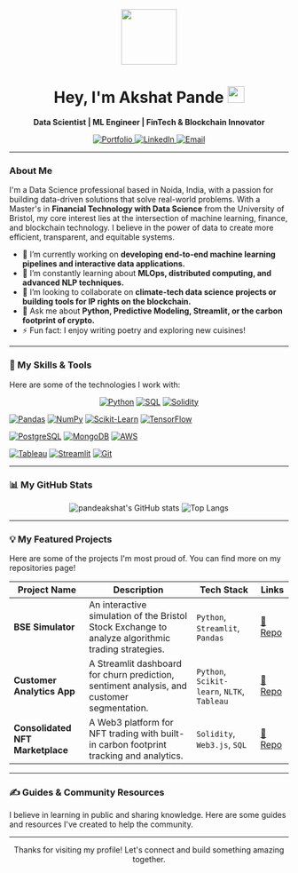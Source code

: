 <div align="center">

  <img src="https://media.giphy.com/media/M9gbBd9nbDrOTu1Mqx/giphy.gif" width="100"/>

  <h1>
    Hey, I'm Akshat Pande
    <img src="https://media.giphy.com/media/hvRJCLFzcasrR4ia7z/giphy.gif" width="30px"/>
  </h1>
  
  <p>
    <b>Data Scientist | ML Engineer | FinTech & Blockchain Innovator</b>
  </p>

  <a href="https://pandeakshat.com/" target="_blank">
    <img src="https://img.shields.io/badge/Portfolio-000000?style=for-the-badge&logo=About.me&logoColor=white" alt="Portfolio"/>
  </a>
  <a href="https://www.linkedin.com/in/pandeakshat/" target="_blank">
    <img src="https://img.shields.io/badge/LinkedIn-0A66C2?style=for-the-badge&logo=linkedin&logoColor=white" alt="LinkedIn"/>
  </a>
  <a href="mailto:akshat.pande@outlook.com">
    <img src="https://img.shields.io/badge/Email-0078D4?style=for-the-badge&logo=microsoft-outlook&logoColor=white" alt="Email"/>
  </a>
  
</div>

---

### About Me

I'm a Data Science professional based in Noida, India, with a passion for building data-driven solutions that solve real-world problems. With a Master's in **Financial Technology with Data Science** from the University of Bristol, my core interest lies at the intersection of machine learning, finance, and blockchain technology. I believe in the power of data to create more efficient, transparent, and equitable systems.

- 🔭 I’m currently working on **developing end-to-end machine learning pipelines and interactive data applications.**
- 🌱 I’m constantly learning about **MLOps, distributed computing, and advanced NLP techniques.**
- 👯 I’m looking to collaborate on **climate-tech data science projects or building tools for IP rights on the blockchain.**
- 💬 Ask me about **Python, Predictive Modeling, Streamlit, or the carbon footprint of crypto.**
- ⚡ Fun fact: I enjoy writing poetry and exploring new cuisines!

---

### 🚀 My Skills & Tools

Here are some of the technologies I work with:

<p align="center">
  <a href="#"><img alt="Python" src="https://img.shields.io/badge/Python-3776AB?style=for-the-badge&logo=python&logoColor=white"></a>
  <a href="#"><img alt="SQL" src="https://img.shields.io/badge/SQL-4479A1?style=for-the-badge&logo=sql&logoColor=white"></a>
  <a href="#"><img alt="Solidity" src="https://img.shields.io/badge/Solidity-363636?style=for-the-badge&logo=solidity&logoColor=white"></a>
  
  <a href="#"><img alt="Pandas" src="https://img.shields.io/badge/Pandas-150458?style=for-the-badge&logo=pandas&logoColor=white"></a>
  <a href="#"><img alt="NumPy" src="https://img.shields.io/badge/NumPy-013243?style=for-the-badge&logo=numpy&logoColor=white"></a>
  <a href="#"><img alt="Scikit-Learn" src="https://img.shields.io/badge/scikit--learn-F7931E?style=for-the-badge&logo=scikit-learn&logoColor=white"></a>
  <a href="#"><img alt="TensorFlow" src="https://img.shields.io/badge/TensorFlow-FF6F00?style=for-the-badge&logo=tensorflow&logoColor=white"></a>
  
  <a href="#"><img alt="PostgreSQL" src="https://img.shields.io/badge/PostgreSQL-4169E1?style=for-the-badge&logo=postgresql&logoColor=white"></a>
  <a href="#"><img alt="MongoDB" src="https://img.shields.io/badge/MongoDB-47A248?style=for-the-badge&logo=mongodb&logoColor=white"></a>
  <a href="#"><img alt="AWS" src="https://img.shields.io/badge/AWS-232F3E?style=for-the-badge&logo=amazon-aws&logoColor=white"></a>
  
  <a href="#"><img alt="Tableau" src="https://img.shields.io/badge/Tableau-E97627?style=for-the-badge&logo=tableau&logoColor=white"></a>
  <a href="#"><img alt="Streamlit" src="https://img.shields.io/badge/Streamlit-FF4B4B?style=for-the-badge&logo=streamlit&logoColor=white"></a>
  <a href="#"><img alt="Git" src="https://img.shields.io/badge/Git-F05032?style=for-the-badge&logo=git&logoColor=white"></a>
</p>

---

### 📊 My GitHub Stats

<p align="center">
  <img src="https://github-readme-stats.vercel.app/api?username=pandeakshat&show_icons=true&theme=radical&rank_icon=github" alt="pandeakshat's GitHub stats" />
  <img src="https://github-readme-stats.vercel.app/api/top-langs/?username=pandeakshat&layout=compact&theme=radical" alt="Top Langs" />
</p>

---

### 💡 My Featured Projects

Here are some of the projects I'm most proud of. You can find more on my repositories page!

| Project Name | Description | Tech Stack | Links |
|--------------|-------------|------------|-------|
| **BSE Simulator** | An interactive simulation of the Bristol Stock Exchange to analyze algorithmic trading strategies. | `Python`, `Streamlit`, `Pandas` | [🔗 Repo](https://github.com/pandeakshat/bse-simulator) |
| **Customer Analytics App** | A Streamlit dashboard for churn prediction, sentiment analysis, and customer segmentation. | `Python`, `Scikit-learn`, `NLTK`, `Tableau`| [🔗 Repo](https://github.com/pandeakshat/customer-analysis) |
| **Consolidated NFT Marketplace** | A Web3 platform for NFT trading with built-in carbon footprint tracking and analytics. | `Solidity`, `Web3.js`, `SQL` | [🔗 Repo](https://github.com/pandeakshat/nft-marketplace) |

---

### ✍️ Guides & Community Resources

I believe in learning in public and sharing knowledge. Here are some guides and resources I've created to help the community.

---

<div align="center">
  <p>
    Thanks for visiting my profile! Let's connect and build something amazing together.
  </p>
</div>
